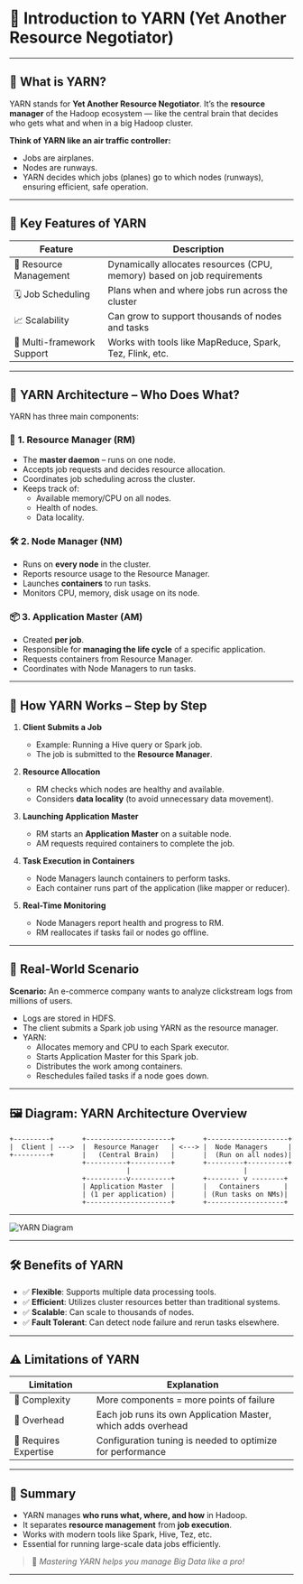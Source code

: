 
# 🧠 Introduction to YARN (Yet Another Resource Negotiator)


---

## 🚀 What is YARN?

YARN stands for **Yet Another Resource Negotiator**. It’s the **resource manager** of the Hadoop ecosystem — like the central brain that decides who gets what and when in a big Hadoop cluster.

**Think of YARN like an air traffic controller:**
- Jobs are airplanes.
- Nodes are runways.
- YARN decides which jobs (planes) go to which nodes (runways), ensuring efficient, safe operation.

---

## 🔑 Key Features of YARN

| Feature                    | Description                                                                 |
|----------------------------|-----------------------------------------------------------------------------|
| 🎯 Resource Management     | Dynamically allocates resources (CPU, memory) based on job requirements     |
| 🗓️ Job Scheduling           | Plans when and where jobs run across the cluster                            |
| 📈 Scalability              | Can grow to support thousands of nodes and tasks                            |
| 🔁 Multi-framework Support | Works with tools like MapReduce, Spark, Tez, Flink, etc.                    |

---

## 🧱 YARN Architecture – Who Does What?

YARN has three main components:

### 🏢 **1. Resource Manager (RM)**

- The **master daemon** – runs on one node.
- Accepts job requests and decides resource allocation.
- Coordinates job scheduling across the cluster.
- Keeps track of:
  - Available memory/CPU on all nodes.
  - Health of nodes.
  - Data locality.

### 🛠️ **2. Node Manager (NM)**

- Runs on **every node** in the cluster.
- Reports resource usage to the Resource Manager.
- Launches **containers** to run tasks.
- Monitors CPU, memory, disk usage on its node.

### 📦 **3. Application Master (AM)**

- Created **per job**.
- Responsible for **managing the life cycle** of a specific application.
- Requests containers from Resource Manager.
- Coordinates with Node Managers to run tasks.

---

## 🔁 How YARN Works – Step by Step

1. **Client Submits a Job**
   - Example: Running a Hive query or Spark job.
   - The job is submitted to the **Resource Manager**.

2. **Resource Allocation**
   - RM checks which nodes are healthy and available.
   - Considers **data locality** (to avoid unnecessary data movement).

3. **Launching Application Master**
   - RM starts an **Application Master** on a suitable node.
   - AM requests required containers to complete the job.

4. **Task Execution in Containers**
   - Node Managers launch containers to perform tasks.
   - Each container runs part of the application (like mapper or reducer).

5. **Real-Time Monitoring**
   - Node Managers report health and progress to RM.
   - RM reallocates if tasks fail or nodes go offline.

---

## 🎯 Real-World Scenario

**Scenario:** An e-commerce company wants to analyze clickstream logs from millions of users.

- Logs are stored in HDFS.
- The client submits a Spark job using YARN as the resource manager.
- YARN:
  - Allocates memory and CPU to each Spark executor.
  - Starts Application Master for this Spark job.
  - Distributes the work among containers.
  - Reschedules failed tasks if a node goes down.

---

## 🖼️ Diagram: YARN Architecture Overview

```
+---------+       +---------------------+       +--------------------+
|  Client | --->  |  Resource Manager   | <---> |  Node Managers     |
+---------+       |   (Central Brain)   |       |  (Run on all nodes)|
                  +----------+----------+       +---------+----------+
                             |                            |
                  +----------v----------+       +-------- v --------+
                  | Application Master  |       |   Containers      |
                  | (1 per application) |       | (Run tasks on NMs)|
                  +---------------------+       +-------------------+
```

---

![YARN Diagram](https://data-flair.training/blogs/wp-content/uploads/sites/2/2018/11/YARN-Architecture.png)

---

## 🛠️ Benefits of YARN

- ✅ **Flexible**: Supports multiple data processing tools.
- ✅ **Efficient**: Utilizes cluster resources better than traditional systems.
- ✅ **Scalable**: Can scale to thousands of nodes.
- ✅ **Fault Tolerant**: Can detect node failure and rerun tasks elsewhere.

---

## ⚠️ Limitations of YARN

| Limitation             | Explanation                                                              |
|------------------------|--------------------------------------------------------------------------|
| 🐢 Complexity           | More components = more points of failure                                |
| 💽 Overhead             | Each job runs its own Application Master, which adds overhead           |
| 🧠 Requires Expertise   | Configuration tuning is needed to optimize for performance              |

---

## 🧠 Summary

- YARN manages **who runs what, where, and how** in Hadoop.
- It separates **resource management** from **job execution**.
- Works with modern tools like Spark, Hive, Tez, etc.
- Essential for running large-scale data jobs efficiently.

> 🔑 *Mastering YARN helps you manage Big Data like a pro!*

---

